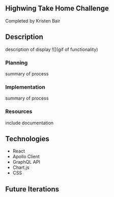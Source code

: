 ## Highwing Take Home Challenge
Completed by Kristen Bair 

## Description
description of display 
![](gif of functionality)

### Planning
summary of process

### Implementation 
summary of process

### Resources
include documentation

## Technologies
- React
- Apollo Client
- GraphQL API
- Chart.js
- CSS

## Future Iterations


